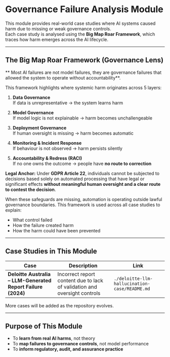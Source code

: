 ﻿# Governance Failure Analysis Module

This module provides real-world case studies where AI systems caused harm due to missing or weak governance controls.  
Each case study is analysed using the **Big Map Roar Framework**, which traces how harm emerges across the AI lifecycle.

---
## The Big Map Roar Framework (Governance Lens)

** Most AI failures are not model failures, they are governance failures that allowed the system to operate without accountability**.

This framework highlights where systemic harm originates across 5 layers:

1. **Data Governance**  
   If data is unrepresentative → the system learns harm

2. **Model Governance**  
   If model logic is not explainable → harm becomes unchallengeable

3. **Deployment Governance**  
   If human oversight is missing → harm becomes automatic

4. **Monitoring & Incident Response**  
   If behaviour is not observed → harm persists silently

5. **Accountability & Redress (RACI)**  
   If no one owns the outcome → people have **no route to correction**

   
 **Legal Anchor:** Under **GDPR Article 22**, individuals cannot be subjected to decisions based solely on automated processing that have legal or significant effects **without meaningful human oversight and a clear route to contest the decision**.

   When these safeguards are missing, automation is operating outside lawful governance boundaries.
This framework is used across all case studies to explain:
- What control failed
- How the failure created harm
- How the harm could have been prevented

---
## Case Studies in This Module

| Case | Description | Link |
|------|-------------|------|
| **Deloitte Australia – LLM-Generated Report Failure (2024)** | Incorrect report content due to lack of validation and oversight controls | `./deloitte-llm-hallucination-case/README.md` |

More cases will be added as the repository evolves.

---

## Purpose of This Module

- To **learn from real AI harms**, not theory  
- To **map failures to governance controls**, not model performance  
- To **inform regulatory, audit, and assurance practice**
